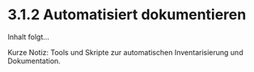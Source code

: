 # 3.1.2 Automatisiert dokumentieren

Inhalt folgt...

Kurze Notiz: Tools und Skripte zur automatischen Inventarisierung und Dokumentation.